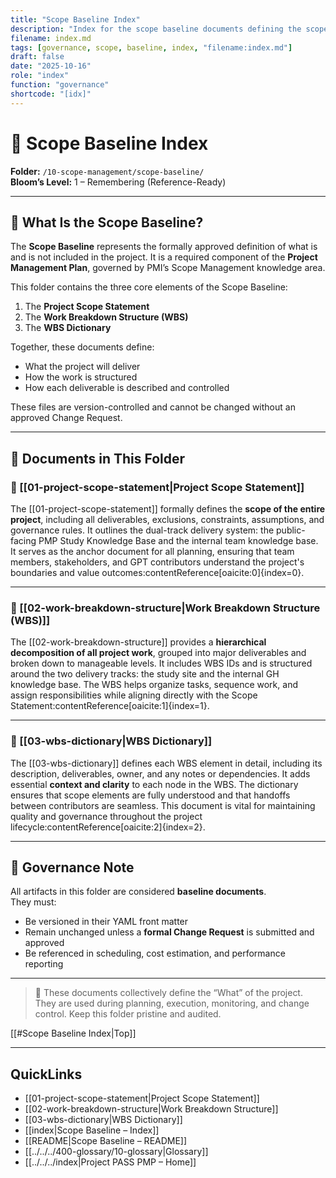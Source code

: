 ```yaml
---
title: "Scope Baseline Index"
description: "Index for the scope baseline documents defining the scope statement, WBS, and WBS dictionary."
filename: index.md
tags: [governance, scope, baseline, index, "filename:index.md"]
draft: false
date: "2025-10-16"
role: "index"
function: "governance"
shortcode: "[idx]"
---
```


# 📘 Scope Baseline Index  
**Folder:** `/10-scope-management/scope-baseline/`  
**Bloom’s Level:** 1 – Remembering (Reference-Ready)

---

## 📎 What Is the Scope Baseline?

The **Scope Baseline** represents the formally approved definition of what is and is not included in the project. It is a required component of the **Project Management Plan**, governed by PMI’s Scope Management knowledge area.

This folder contains the three core elements of the Scope Baseline:
1. The **Project Scope Statement**
2. The **Work Breakdown Structure (WBS)**
3. The **WBS Dictionary**

Together, these documents define:
- What the project will deliver
- How the work is structured
- How each deliverable is described and controlled

These files are version-controlled and cannot be changed without an approved Change Request.

---

## 📂 Documents in This Folder

### 📄 [[01-project-scope-statement|Project Scope Statement]]

The [[01-project-scope-statement]] formally defines the **scope of the entire project**, including all deliverables, exclusions, constraints, assumptions, and governance rules. It outlines the dual-track delivery system: the public-facing PMP Study Knowledge Base and the internal team knowledge base. It serves as the anchor document for all planning, ensuring that team members, stakeholders, and GPT contributors understand the project's boundaries and value outcomes:contentReference[oaicite:0]{index=0}.

---

### 📄 [[02-work-breakdown-structure|Work Breakdown Structure (WBS)]]

The [[02-work-breakdown-structure]] provides a **hierarchical decomposition of all project work**, grouped into major deliverables and broken down to manageable levels. It includes WBS IDs and is structured around the two delivery tracks: the study site and the internal GH knowledge base. The WBS helps organize tasks, sequence work, and assign responsibilities while aligning directly with the Scope Statement:contentReference[oaicite:1]{index=1}.

---

### 📄 [[03-wbs-dictionary|WBS Dictionary]]

The [[03-wbs-dictionary]] defines each WBS element in detail, including its description, deliverables, owner, and any notes or dependencies. It adds essential **context and clarity** to each node in the WBS. The dictionary ensures that scope elements are fully understood and that handoffs between contributors are seamless. This document is vital for maintaining quality and governance throughout the project lifecycle:contentReference[oaicite:2]{index=2}.

---

## 📌 Governance Note

All artifacts in this folder are considered **baseline documents**.  
They must:
- Be versioned in their YAML front matter
- Remain unchanged unless a **formal Change Request** is submitted and approved
- Be referenced in scheduling, cost estimation, and performance reporting

---

> 🧠 These documents collectively define the “What” of the project. They are used during planning, execution, monitoring, and change control. Keep this folder pristine and audited.

[[#Scope Baseline Index|Top]]

---

## QuickLinks
- [[01-project-scope-statement|Project Scope Statement]]
- [[02-work-breakdown-structure|Work Breakdown Structure]]
- [[03-wbs-dictionary|WBS Dictionary]]
- [[index|Scope Baseline – Index]]
- [[README|Scope Baseline – README]]
- [[../../../400-glossary/10-glossary|Glossary]]
- [[../../../index|Project PASS PMP – Home]]
